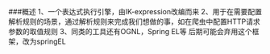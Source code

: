 ###概述
1、一个表达式执行引擎，由IK-expression改编而来
2、用于在需要配置解析规则的场景，通过解析规则来完成我们想做的事，如在爬虫中配置HTTP请求参数的取值规则
3、同类的工具还有OGNL，Spring EL等 后期可能会弃用这个框架，改为springEL